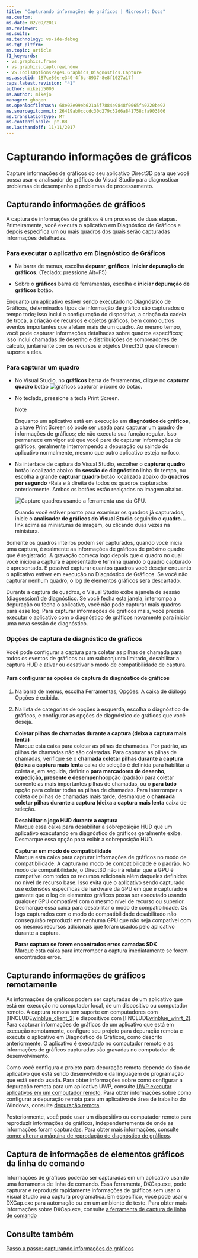 ```yaml
---
title: "Capturando informações de gráficos | Microsoft Docs"
ms.custom: 
ms.date: 02/09/2017
ms.reviewer: 
ms.suite: 
ms.technology: vs-ide-debug
ms.tgt_pltfrm: 
ms.topic: article
f1_keywords:
- vs.graphics.frame
- vs.graphics.capturewindow
- VS.ToolsOptionsPages.Graphics_Diagnostics.Capture
ms.assetid: 187ce86e-e340-4f6c-8937-8e8f1027a17f
caps.latest.revision: "41"
author: mikejo5000
ms.author: mikejo
manager: ghogen
ms.openlocfilehash: 68e02e99eb621a5f7884e9848f0065fa0220be92
ms.sourcegitcommit: 26419ab0cccdc30d279c32d6a841758cfa903806
ms.translationtype: MT
ms.contentlocale: pt-BR
ms.lasthandoff: 11/11/2017
---
```

# <a name="capturing-graphics-information"></a>Capturando informações de gráficos
Capture informações de gráficos do seu aplicativo Direct3D para que você possa usar o analisador de gráficos do Visual Studio para diagnosticar problemas de desempenho e problemas de processamento.  
  
## <a name="capturing-graphics-information"></a>Capturando informações de gráficos  
 A captura de informações de gráficos é um processo de duas etapas. Primeiramente, você executa o aplicativo em Diagnóstico de Gráficos e depois especifica um ou mais quadros dos quais serão capturadas informações detalhadas.  
  
### <a name="to-run-your-app-under-graphics-diagnostics"></a>Para executar o aplicativo em Diagnóstico de Gráficos  
  
-   Na barra de menus, escolha **depurar**, **gráficos**, **iniciar depuração de gráficos**. (Teclado: pressione Alt+F5)  
  
-   Sobre o **gráficos** barra de ferramentas, escolha o **iniciar depuração de gráficos** botão.  
  
 Enquanto um aplicativo estiver sendo executado no Diagnóstico de Gráficos, determinados tipos de informação de gráfico são capturados o tempo todo; isso inclui a configuração do dispositivo, a criação da cadeia de troca, a criação de recursos e objetos gráficos, bem como outros eventos importantes que afetam mais de um quadro. Ao mesmo tempo, você pode capturar informações detalhadas sobre quadros específicos; isso inclui chamadas de desenho e distribuições de sombreadores de cálculo, juntamente com os recursos e objetos Direct3D que oferecem suporte a eles.  
  
### <a name="to-capture-a-frame"></a>Para capturar um quadro  
  
-   No Visual Studio, no **gráficos** barra de ferramentas, clique no **capturar quadro** botão ![gráficos capturar o ícone do botão](media/debuggingdirectxgraphics.png "DebuggingDirectXGraphics").  
  
-   No teclado, pressione a tecla Print Screen.
  
    > [!NOTE]
    >  Enquanto um aplicativo está em execução em **diagnóstico de gráficos**, a chave Print Screen só pode ser usada para capturar um quadro de informações de gráficos; ele não executa sua função regular. Isso permanece em vigor até que você pare de capturar informações de gráficos, geralmente interrompendo a depuração ou saindo do aplicativo normalmente, mesmo que outro aplicativo esteja no foco.  
  
-   Na interface de captura do Visual Studio, escolher o **capturar quadro** botão localizado abaixo do **sessão de diagnóstico** linha do tempo, ou escolha a grande **capturar quadro** botão localizada abaixo do **quadros por segundo** -Raia e à direita de todos os quadros capturados anteriormente. Ambos os botões estão realçados na imagem abaixo.  
  
     ![Capture quadros usando a ferramenta uso da GPU.](media/pix_gpu_usage_tool_capture_frame.png)  
  
     Quando você estiver pronto para examinar os quadros já capturados, inicie o **analisador de gráficos do Visual Studio** seguindo o **quadro...**  link acima as miniaturas de imagem, ou clicando duas vezes na miniatura.  
  
 Somente os quadros inteiros podem ser capturados, quando você inicia uma captura, é realmente as informações de gráficos de próximo quadro que é registrado. A gravação começa logo depois que o quadro no qual você iniciou a captura é apresentado e termina quando o quadro capturado é apresentado. É possível capturar quantos quadros você desejar enquanto o aplicativo estiver em execução no Diagnóstico de Gráficos. Se você não capturar nenhum quadro, o log de elementos gráficos será descartado.  
  
 Durante a captura de quadros, o Visual Studio exibe a janela de sessão (diagsession) de diagnóstico. Se você fecha esta janela, interrompa a depuração ou fecha o aplicativo, você não pode capturar mais quadros para esse log. Para capturar informações de gráficos mais, você precisa executar o aplicativo com o diagnóstico de gráficos novamente para iniciar uma nova sessão de diagnóstico.  
  
### <a name="graphics-diagnostics-capture-options"></a>Opções de captura de diagnóstico de gráficos  
 Você pode configurar a captura para coletar as pilhas de chamada para todos os eventos de gráficos ou um subconjunto limitado, desabilitar a captura HUD e ativar ou desativar o modo de compatibilidade de captura.  
  
#### <a name="to-configure-graphics-diagnostics-capture-options"></a>Para configurar as opções de captura do diagnóstico de gráficos  
  
1.  Na barra de menus, escolha Ferramentas, Opções. A caixa de diálogo Opções é exibida.  
  
2.  Na lista de categorias de opções à esquerda, escolha o diagnóstico de gráficos, e configurar as opções de diagnóstico de gráficos que você deseja.  
  
     **Coletar pilhas de chamadas durante a captura (deixa a captura mais lenta)**  
     Marque esta caixa para coletar as pilhas de chamadas. Por padrão, as pilhas de chamadas não são coletadas. Para capturar as pilhas de chamadas, verifique se o **chamada coletar pilhas durante a captura (deixa a captura mais lenta** caixa de seleção é definida para habilitar a coleta e, em seguida, definir o **para marcadores de desenho, expedição, presente e desempenho**opção (padrão) para coletar somente as mais importantes pilhas de chamadas, ou o **para tudo** opção para coletar todas as pilhas de chamadas. Para interromper a coleta de pilhas de chamadas mais tarde, desmarque o **chamada coletar pilhas durante a captura (deixa a captura mais lenta** caixa de seleção.  
  
     **Desabilitar o jogo HUD durante a captura**  
     Marque essa caixa para desabilitar a sobreposição HUD que um aplicativo executando em diagnóstico de gráficos geralmente exibe. Desmarque essa opção para exibir a sobreposição HUD.  
  
     **Capturar em modo de compatibilidade**  
     Marque esta caixa para capturar informações de gráficos no modo de compatibilidade. A captura no modo de compatibilidade é o padrão. No modo de compatibilidade, o Direct3D não irá relatar que a GPU é compatível com todos os recursos adicionais além daqueles definidos no nível de recurso base. Isso evita que o aplicativo sendo capturado use extensões específicas de hardware da GPU em que é capturado e garante que o log de elementos gráficos possa ser executado usando qualquer GPU compatível com o mesmo nível de recurso ou superior. Desmarque essa caixa para desabilitar o modo de compatibilidade. Os logs capturados com o modo de compatibilidade desabilitado não conseguirão reproduzir em nenhuma GPU que não seja compatível com os mesmos recursos adicionais que foram usados pelo aplicativo durante a captura.  
  
     **Parar captura se forem encontrados erros camadas SDK**  
     Marque esta caixa para interromper a captura imediatamente se forem encontrados erros.  
  
## <a name="capturing-graphics-information-remotely"></a>Capturando informações de gráficos remotamente  
 As informações de gráficos podem ser capturadas de um aplicativo que está em execução no computador local, de um dispositivo ou computador remoto. A captura remota tem suporte em computadores com [!INCLUDE[winblue_client_2](../includes/winblue_client_2_md.md)] e dispositivos com [!INCLUDE[winblue_winrt_2](../includes/winblue_winrt_2_md.md)]. Para capturar informações de gráficos de um aplicativo que está em execução remotamente, configure seu projeto para depuração remota e execute o aplicativo em Diagnóstico de Gráficos, como descrito anteriormente. O aplicativo é executado no computador remoto e as informações de gráficos capturadas são gravadas no computador de desenvolvimento.  
  
 Como você configura o projeto para depuração remota depende do tipo de aplicativo que está sendo desenvolvido e da linguagem de programação que está sendo usada. Para obter informações sobre como configurar a depuração remota para um aplicativo UWP, consulte [UWP executar aplicativos em um computador remoto](../run-windows-store-apps-on-a-remote-machine.md). Para obter informações sobre como configurar a depuração remota para um aplicativo de área de trabalho do Windows, consulte [depuração remota](../remote-debugging.md).  
  
 Posteriormente, você pode usar um dispositivo ou computador remoto para reproduzir informações de gráficos, independentemente de onde as informações foram capturadas. Para obter mais informações, consulte [como: alterar a máquina de reprodução de diagnóstico de gráficos](how-to-change-the-graphics-diagnostics-playback-machine.md).  
  
## <a name="capturing-graphics-information-from-the-command-line"></a>Captura de informações de elementos gráficos da linha de comando  
 Informações de gráficos poderão ser capturadas em um aplicativo usando uma ferramenta de linha de comando. Essa ferramenta, DXCap.exe, pode capturar e reproduzir rapidamente informações de gráficos sem usar o Visual Studio ou a captura programática. Em específico, você pode usar o DXCap.exe para automação ou em um ambiente de teste. Para obter mais informações sobre DXCap.exe, consulte [a ferramenta de captura de linha de comando](command-line-capture-tool.md)  
  
## <a name="see-also"></a>Consulte também  
 [Passo a passo: capturando informações de gráficos](walkthrough-capturing-graphics-information.md)